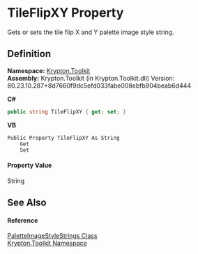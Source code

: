 # TileFlipXY Property


Gets or sets the tile flip X and Y palette image style string.



## Definition
**Namespace:** <a href="79d2eac2-21f4-54ff-7552-b20c33c30600.md">Krypton.Toolkit</a>  
**Assembly:** Krypton.Toolkit (in Krypton.Toolkit.dll) Version: 80.23.10.287+8d7660f9dc5efd033fabe008ebfb904beab6d444

**C#**
``` C#
public string TileFlipXY { get; set; }
```
**VB**
``` VB
Public Property TileFlipXY As String
	Get
	Set
```



#### Property Value
String

## See Also


#### Reference
<a href="c3961ef2-8b5d-fd45-18a2-ffa861fa9cd0.md">PaletteImageStyleStrings Class</a>  
<a href="79d2eac2-21f4-54ff-7552-b20c33c30600.md">Krypton.Toolkit Namespace</a>  
